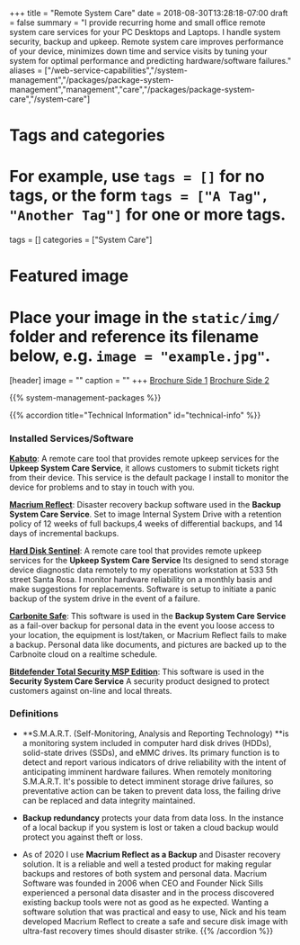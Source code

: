 +++
title = "Remote System Care"
date = 2018-08-30T13:28:18-07:00
draft = false
summary = "I provide recurring home and small office remote system care services for your PC Desktops and Laptops. I handle system security, backup and upkeep. Remote system care improves performance of your device, minimizes down time and service visits by tuning your system for optimal performance and predicting hardware/software failures."
aliases = ["/web-service-capabilities","/system-management","/packages/package-system-management","management","care","/packages/package-system-care","/system-care"]
# Tags and categories
# For example, use `tags = []` for no tags, or the form `tags = ["A Tag", "Another Tag"]` for one or more tags.
tags = []
categories = ["System Care"]

# Featured image
# Place your image in the `static/img/` folder and reference its filename below, e.g. `image = "example.jpg"`.
[header]
image = ""
caption = ""
+++
[Brochure Side 1](/img/packages/system-management/srl-broshure-system-mangement-services1.png)
[Brochure Side 2](/img/packages/system-management/srl-broshure-system-mangement-services2.png)

{{% system-management-packages %}}

{{% accordion title="Technical Information" id="technical-info" %}}

### Installed Services/Software

**[Kabuto](https://www.repairtechsolutions.com/kabuto/)**: A remote care tool that provides remote upkeep services for the **Upkeep System Care Service**, it allows customers to submit tickets right from their device. This service is the default package I install to monitor the device for problems and to stay in touch with you.

**[Macrium Reflect](https://www.macrium.com/)**: Disaster recovery backup software used in the **Backup System Care Service**. Set to image Internal System Drive with a retention policy of 12 weeks of full backups,4 weeks of differential backups, and 14 days of incremental backups.

**[Hard Disk Sentinel](https://www.hdsentinel.com/)**: A remote care tool that provides remote upkeep services for the **Upkeep System Care Service** Its designed to send storage device diagnostic data remotely to my operations workstation at 533 5th street Santa Rosa. I monitor hardware reliability on a monthly basis and make suggestions for replacements. Software is setup to initiate a panic backup of the system drive in the event of a failure.

**[Carbonite Safe](https://www.carbonite.com/)**: This software is used in the **Backup System Care Service** as a fail-over backup for personal data in the event you loose access to your location, the equipment is lost/taken, or Macrium Reflect fails to make a backup. Personal data like documents, and pictures are backed up to the Carbnoite cloud on a realtime schedule.

**[Bitdefender Total Security MSP Edition](https://www.bitdefender.com/solutions/total-security.html#features)**: This software is used in the **Security System Care Service** A security product designed to protect customers against on-line and local threats.
	
### Definitions

- **S.M.A.R.T. (Self-Monitoring, Analysis and Reporting Technology) **is a monitoring system included in computer hard disk drives (HDDs), solid-state drives (SSDs), and eMMC drives. Its primary function is to detect and report various indicators of drive reliability with the intent of anticipating imminent hardware failures. When remotely monitoring S.M.A.R.T. It's possible to detect imminent storage drive failures, so preventative action can be taken to prevent data loss, the failing drive can be replaced and data integrity maintained. 

- **Backup redundancy** protects your data from data loss. In the instance of a local backup if you system is lost or taken a cloud backup would protect you against theft or loss.


- As of 2020 I use **Macrium Reflect as a Backup** and Disaster recovery solution. It is a reliable and well a tested product for making regular backups and restores of both system and personal data. Macrium Software was founded in 2006 when CEO and Founder Nick Sills experienced a personal data disaster and in the process discovered existing backup tools were not as good as he expected. Wanting a software solution that was practical and easy to use, Nick and his team developed Macrium Reflect to create a safe and secure disk image with ultra-fast recovery times should disaster strike.
{{% /accordion %}}
